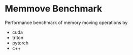 # Memmove Benchmark

Performance benchmark of memory moving operations by
- cuda
- triton
- pytorch
- c++
